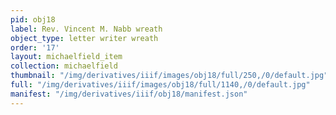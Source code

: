 ```yaml
---
pid: obj18
label: Rev. Vincent M. Nabb wreath
object_type: letter writer wreath
order: '17'
layout: michaelfield_item
collection: michaelfield
thumbnail: "/img/derivatives/iiif/images/obj18/full/250,/0/default.jpg"
full: "/img/derivatives/iiif/images/obj18/full/1140,/0/default.jpg"
manifest: "/img/derivatives/iiif/obj18/manifest.json"
---
```

